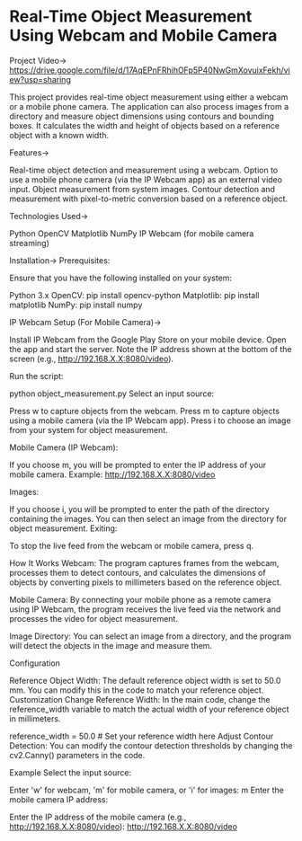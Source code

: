 # Real-Time Object Measurement Using Webcam and Mobile Camera

Project Video-> https://drive.google.com/file/d/17AqEPnFRhihOFp5P40NwGmXovuixFekh/view?usp=sharing

This project provides real-time object measurement using either a webcam or a mobile phone camera. The application can also process images from a directory and measure object dimensions using contours and bounding boxes. It calculates the width and height of objects based on a reference object with a known width.

Features->

Real-time object detection and measurement using a webcam.
Option to use a mobile phone camera (via the IP Webcam app) as an external video input.
Object measurement from system images.
Contour detection and measurement with pixel-to-metric conversion based on a reference object.

Technologies Used->

Python
OpenCV
Matplotlib
NumPy
IP Webcam (for mobile camera streaming)

Installation->
Prerequisites:

Ensure that you have the following installed on your system:

Python 3.x
OpenCV: pip install opencv-python
Matplotlib: pip install matplotlib
NumPy: pip install numpy

IP Webcam Setup (For Mobile Camera)->

Install IP Webcam from the Google Play Store on your mobile device.
Open the app and start the server.
Note the IP address shown at the bottom of the screen (e.g., http://192.168.X.X:8080/video).

Run the script:

python object_measurement.py
Select an input source:

Press w to capture objects from the webcam.
Press m to capture objects using a mobile camera (via the IP Webcam app).
Press i to choose an image from your system for object measurement.

Mobile Camera (IP Webcam):

If you choose m, you will be prompted to enter the IP address of your mobile camera.
Example: http://192.168.X.X:8080/video

Images:

If you choose i, you will be prompted to enter the path of the directory containing the images.
You can then select an image from the directory for object measurement.
Exiting:

To stop the live feed from the webcam or mobile camera, press q.

How It Works
Webcam: The program captures frames from the webcam, processes them to detect contours, and calculates the dimensions of objects by converting pixels to millimeters based on the reference object.

Mobile Camera: By connecting your mobile phone as a remote camera using IP Webcam, the program receives the live feed via the network and processes the video for object measurement.

Image Directory: You can select an image from a directory, and the program will detect the objects in the image and measure them.

Configuration

Reference Object Width: The default reference object width is set to 50.0 mm. You can modify this in the code to match your reference object.
Customization
Change Reference Width: In the main code, change the reference_width variable to match the actual width of your reference object in millimeters.

reference_width = 50.0  # Set your reference width here
Adjust Contour Detection: You can modify the contour detection thresholds by changing the cv2.Canny() parameters in the code.

Example
Select the input source:

Enter 'w' for webcam, 'm' for mobile camera, or 'i' for images: m
Enter the mobile camera IP address:

Enter the IP address of the mobile camera (e.g., http://192.168.X.X:8080/video): http://192.168.X.X:8080/video
